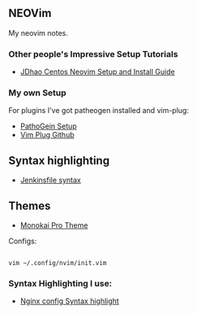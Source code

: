 ## NEOVim


My neovim notes.

### Other people's Impressive Setup Tutorials



* [JDhao Centos Neovim Setup and Install Guide](https://jdhao.github.io/2018/12/24/centos_nvim_install_use_guide_en/)



### My own Setup

For plugins I've got patheogen installed and vim-plug:

* [PathoGein Setup](https://github.com/tpope/vim-pathogen)
* [Vim Plug Github](https://github.com/junegunn/vim-plug)

## Syntax highlighting

* [Jenkinsfile syntax](https://github.com/martinda/Jenkinsfile-vim-syntax)

## Themes

* [Monokai Pro Theme](https://github.com/phanviet/vim-monokai-pro)


Configs:

```

vim ~/.config/nvim/init.vim

```


### Syntax Highlighting I use:

* [Nginx config Syntax highlight](https://github.com/chr4/nginx.vim)